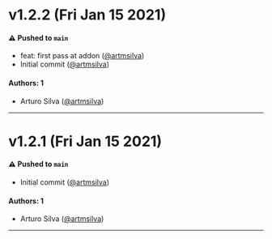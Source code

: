 # v1.2.2 (Fri Jan 15 2021)

#### ⚠️ Pushed to `main`

- feat: first pass at addon ([@artmsilva](https://github.com/artmsilva))
- Initial commit ([@artmsilva](https://github.com/artmsilva))

#### Authors: 1

- Arturo Silva ([@artmsilva](https://github.com/artmsilva))

---

# v1.2.1 (Fri Jan 15 2021)

#### ⚠️ Pushed to `main`

- Initial commit ([@artmsilva](https://github.com/artmsilva))

#### Authors: 1

- Arturo Silva ([@artmsilva](https://github.com/artmsilva))

---
